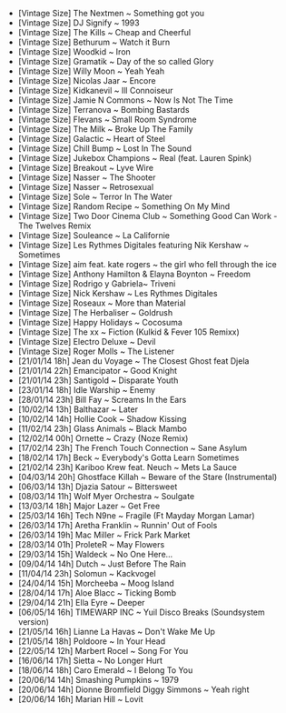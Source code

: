 - [Vintage Size] The Nextmen ~ Something got you
- [Vintage Size] DJ Signify ~ 1993
- [Vintage Size] The Kills  ~ Cheap and Cheerful
- [Vintage Size] Bethurum ~ Watch it Burn
- [Vintage Size] Woodkid ~ Iron
- [Vintage Size] Gramatik ~ Day of the so called Glory
- [Vintage Size] Willy Moon ~ Yeah Yeah
- [Vintage Size] Nicolas Jaar ~ Encore
- [Vintage Size] Kidkanevil ~ Ill Connoiseur
- [Vintage Size] Jamie N Commons ~ Now Is Not The Time
- [Vintage Size] Terranova ~ Bombing Bastards
- [Vintage Size] Flevans ~ Small Room Syndrome
- [Vintage Size] The Milk ~ Broke Up The Family
- [Vintage Size] Galactic ~ Heart of Steel
- [Vintage Size] Chill Bump ~ Lost In The Sound
- [Vintage Size] Jukebox Champions ~ Real (feat. Lauren Spink)
- [Vintage Size] Breakout ~ Lyve Wire
- [Vintage Size] Nasser ~ The Shooter
- [Vintage Size] Nasser ~ Retrosexual
- [Vintage Size] Sole ~ Terror In The Water
- [Vintage Size] Random Recipe ~ Something On My Mind
- [Vintage Size] Two Door Cinema Club ~ Something Good Can Work - The Twelves Remix
- [Vintage Size] Souleance ~ La Californie
- [Vintage Size] Les Rythmes Digitales featuring Nik Kershaw ~ Sometimes
- [Vintage Size] aim feat. kate rogers ~ the girl who fell through the ice
- [Vintage Size] Anthony Hamilton & Elayna Boynton ~ Freedom
- [Vintage Size] Rodrigo y Gabriela~ Triveni
- [Vintage Size] Nick Kershaw ~ Les Rythmes Digitales
- [Vintage Size] Roseaux ~ More than Material
- [Vintage Size] The Herbaliser ~ Goldrush
- [Vintage Size] Happy Holidays ~ Cocosuma
- [Vintage Size] The xx ~ Fiction (Kulkid & Fever 105 Remixx)
- [Vintage Size] Electro Deluxe ~ Devil
- [Vintage Size] Roger Molls ~ The Listener
- [21/01/14 18h] Jean du Voyage ~ The Closest Ghost feat Djela
- [21/01/14 22h] Emancipator ~ Good Knight
- [21/01/14 23h] Santigold ~ Disparate Youth
- [23/01/14 18h] Idle Warship ~ Enemy
- [28/01/14 23h] Bill Fay ~ Screams In the Ears
- [10/02/14 13h] Balthazar ~ Later
- [10/02/14 14h] Hollie Cook ~ Shadow Kissing
- [11/02/14 23h] Glass Animals ~ Black Mambo
- [12/02/14 00h] Ornette ~ Crazy (Noze Remix)
- [17/02/14 23h] The French Touch Connection ~ Sane Asylum
- [18/02/14 17h] Beck ~ Everybody's Gotta Learn Sometimes
- [21/02/14 23h] Kariboo Krew feat. Neuch ~ Mets La Sauce
- [04/03/14 20h] Ghostface Killah ~ Beware of the Stare (Instrumental)
- [06/03/14 13h] Djazia Satour ~ Bittersweet
- [08/03/14 11h] Wolf Myer Orchestra ~ Soulgate
- [13/03/14 18h] Major Lazer ~ Get Free
- [25/03/14 16h] Tech N9ne ~ Fragile (Ft Mayday Morgan Lamar)
- [26/03/14 17h] Aretha Franklin ~ Runnin' Out of Fools
- [26/03/14 19h] Mac Miller ~ Frick Park Market
- [28/03/14 01h] ProleteR ~ May Flowers
- [29/03/14 15h] Waldeck ~ No One Here...
- [09/04/14 14h] Dutch ~ Just Before The Rain
- [11/04/14 23h] Solomun ~ Kackvogel
- [24/04/14 15h] Morcheeba ~ Moog Island
- [28/04/14 17h] Aloe Blacc ~ Ticking Bomb
- [29/04/14 21h] Ella Eyre ~ Deeper
- [06/05/14 16h] TIMEWARP INC ~ Yuil Disco Breaks (Soundsystem version)
- [21/05/14 16h] Lianne La Havas ~ Don't Wake Me Up
- [21/05/14 18h] Poldoore ~ In Your Head
- [22/05/14 12h] Marbert Rocel ~ Song For You
- [16/06/14 17h] Sietta ~ No Longer Hurt
- [18/06/14 18h] Caro Emerald ~ I Belong To You
- [20/06/14 14h] Smashing Pumpkins ~ 1979
- [20/06/14 14h] Dionne Bromfield Diggy Simmons ~ Yeah right
- [20/06/14 16h] Marian Hill ~ Lovit
